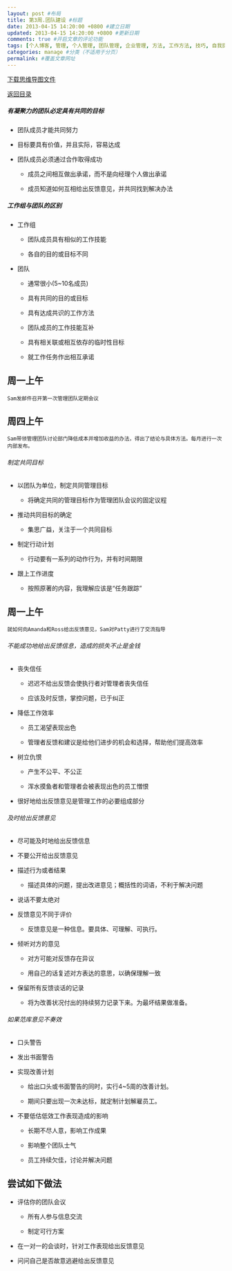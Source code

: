 ```yaml
---
layout: post #布局
title: 第3周.团队建设 #标题
date: 2013-04-15 14:20:00 +0800 #建立日期
updated: 2013-04-15 14:20:00 +0800 #更新日期
comments: true #开启文章的评论功能
tags: [个人博客, 管理, 个人管理, 团队管理, 企业管理, 方法, 工作方法, 技巧, 自我提升] #标签（不适用于分页）
categories: manage #分类（不适用于分页）
permalink: #覆盖文章网址
---
```


[下载思维导图文件](https://docs.google.com/file/d/0B7UFT4BR96esX3hLYjZHYjNXUlU/edit?usp=sharing)

[返回目录](/manage/2013/04/07/Behind-closed-doors-secrets-of-great-management/)


##### 有凝聚力的团队必定具有共同的目标

- 团队成员才能共同努力

- 目标要具有价值，并且实际，容易达成

- 团队成员必须通过合作取得成功

    - 成员之间相互做出承诺，而不是向经理个人做出承诺
    
    - 成员知道如何互相给出反馈意见，并共同找到解决办法

##### 工作组与团队的区别


- 工作组

    - 团队成员具有相似的工作技能
    
    - 各自的目的或目标不同

- 团队

    - 通常很小(5~10名成员)

    - 具有共同的目的或目标

    - 具有达成共识的工作方法

    - 团队成员的工作技能互补

    - 具有相关联或相互依存的临时性目标

    - 就工作任务作出相互承诺

## 周一上午

    Sam发邮件召开第一次管理团队定期会议


## 周四上午

    Sam带领管理团队讨论部门降低成本并增加收益的办法，得出了结论与具体方法。每月进行一次内部发布。


###### 制定共同目标

- 以团队为单位，制定共同管理目标

    - 将确定共同的管理目标作为管理团队会议的固定议程

- 推动共同目标的确定

    - 集思广益，关注于一个共同目标

- 制定行动计划

    - 行动要有一系列的动作行为，并有时间期限

- 跟上工作进度

    - 按照原著的内容，我理解应该是“任务跟踪”

## 周一上午

    就如何向Amanda和Ross给出反馈意见，Sam对Patty进行了交流指导


###### 不能成功地给出反馈信息，造成的损失不止是金钱

- 丧失信任

    - 迟迟不给出反馈会使执行者对管理者丧失信任

    - 应该及时反馈，掌控问题，已于纠正

- 降低工作效率

    - 员工渴望表现出色

    - 管理者反馈和建议是给他们进步的机会和选择，帮助他们提高效率

- 树立仇恨

    - 产生不公平、不公正

    - 浑水摸鱼者和管理者会被表现出色的员工憎恨

- 很好地给出反馈意见是管理工作的必要组成部分

###### 及时给出反馈意见

- 尽可能及时地给出反馈信息

- 不要公开给出反馈意见

- 描述行为或者结果

    - 描述具体的问题，提出改进意见；概括性的词语，不利于解决问题

- 说话不要太绝对

- 反馈意见不同于评价

    - 反馈意见是一种信息。要具体、可理解、可执行。

- 倾听对方的意见

    - 对方可能对反馈存在异议

    - 用自己的话复述对方表达的意思，以确保理解一致

- 保留所有反馈谈话的记录

    - 将为改善状况付出的持续努力记录下来。为最坏结果做准备。

###### 如果范库意见不奏效

- 口头警告

- 发出书面警告

- 实现改善计划

    - 给出口头或书面警告的同时，实行4~5周的改善计划。

    - 期间只要出现一次未达标，就定制计划解雇员工。

- 不要低估低效工作表现造成的影响

    - 长期不尽人意，影响工作成果

    - 影响整个团队士气

    - 员工持续欠佳，讨论并解决问题

## 尝试如下做法

- 评估你的团队会议

    - 所有人参与信息交流

    - 制定可行方案

- 在一对一的会谈时，针对工作表现给出反馈意见

- 问问自己是否故意逃避给出反馈意见